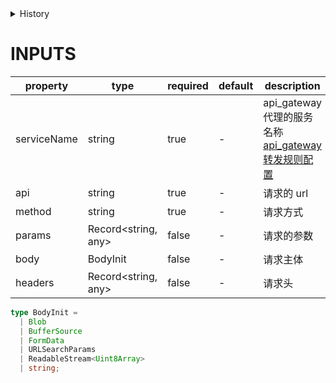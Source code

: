 [//]: # "atom-bricks/other/http-proxy.ts"

<details>
<summary>History</summary>

| Version | Change                                |
| ------- | ------------------------------------- |
| 1.x.0   | 新增构件 `basic-providers.http-proxy` |

</details>

# INPUTS

| property    | type                | required | default | description                                                                                                                                                                   |
| ----------- | ------------------- | -------- | ------- | ----------------------------------------------------------------------------------------------------------------------------------------------------------------------------- |
| serviceName | string              | true     | -       | api_gateway 代理的服务名称 <br>[api_gateway 转发规则配置](https://github.com/easyops-cn/simple-user-admin#api_gateway-%E8%BD%AC%E5%8F%91%E8%A7%84%E5%88%99%E9%85%8D%E7%BD%AE) |
| api         | string              | true     | -       | 请求的 url                                                                                                                                                                    |
| method      | string              | true     | -       | 请求方式                                                                                                                                                                      |
| params      | Record<string, any> | false    | -       | 请求的参数                                                                                                                                                                    |
| body        | BodyInit            | false    | -       | 请求主体                                                                                                                                                                      |
| headers     | Record<string, any> | false    | -       | 请求头                                                                                                                                                                        |

```typescript
type BodyInit =
  | Blob
  | BufferSource
  | FormData
  | URLSearchParams
  | ReadableStream<Uint8Array>
  | string;
```

<!-- uncomment this block when applicable.
# EVENTS

| type | detail | description |
| ---- | ------ | ----------- |
| -    | -      | -           |
-->

<!-- uncomment this block when applicable.
# METHODS

| name | params | description |
| ---- | ------ | ----------- |
| -    | -      | -           |
-->
